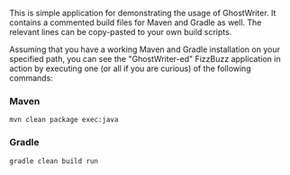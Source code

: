 This is simple application for demonstrating the usage of GhostWriter.
It contains a commented build files for Maven and Gradle as well. The relevant lines can be copy-pasted to your own build scripts.

Assuming that you have a working Maven and Gradle installation on your specified path, you can see the
"GhostWriter-ed" FizzBuzz application in action by executing one (or all if you are curious) of the following commands:


### Maven

```
mvn clean package exec:java
```

### Gradle
 
```
gradle clean build run
```